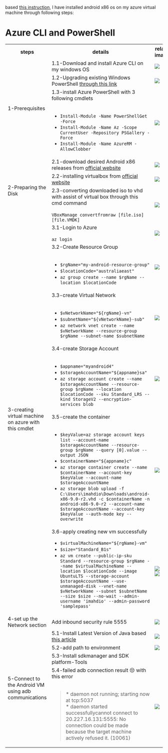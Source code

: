 based [this instruction](https://mahsa-hanifi.medium.com/running-android-inside-azure-68977c687ff5), I have installed android x86 os on my azure virtual machine through following steps:

# Azure CLI and PowerShell

<table>
    <tr><th>steps</th><th>details</th><th>related images</th>
    </tr>
    <tr><td rowspan=3>1-Prerequisites</td><td>1.1-Download and install Azure CLI on my windows OS</td><td><img src="https://user-images.githubusercontent.com/64577273/166830855-65ff691c-d7b2-4e51-8997-525f408a5398.png"></td>
    </tr>
    <tr><td>1.2-Upgrading existing Windows PowerShell <a href="https://github.com/PowerShell/PowerShell/releases/tag/v7.2.3">through this link</a></td><td><img src="https://user-images.githubusercontent.com/64577273/166832781-31d2726a-15e2-4a22-84a8-0df6fbfcb75e.png"></td>
    </tr>
    <tr><td>1.3-install Azure PowerShell with 3 following cmdlets<br><br><ul><li><code>Install-Module -Name PowerShellGet -Force</code></li><li><code>Install-Module -Name Az -Scope CurrentUser -Repository PSGallery -Force</code></li><li><code>Install-Module -Name AzureRM -AllowClobber</code></li></ul></td><td><img src="https://user-images.githubusercontent.com/64577273/166837597-d9a4914c-5939-441e-973c-6dca1fca86a6.png"></td>
    </tr>
    <tr><td rowspan=3>2-Preparing the Disk</td><td>2.1-download desired Android x86 releases from <a href="https://www.android-x86.org/download">official website</a></td><td><img src="https://user-images.githubusercontent.com/64577273/166838259-fdedfd53-b76c-4268-9454-7e5dbd163507.png"></td>
    </tr>
    <td>2.2-installing virtualbox from <a href="https://www.virtualbox.org/wiki/Downloads">official website</a></td><td><img src="https://user-images.githubusercontent.com/64577273/166837449-42bb0193-a07f-406f-a683-cc77a0a66d41.png"></td>
    </tr>
    <tr><td>2.3-converting downloaded iso to vhd with assist of virtual box through this cmd command<br><br><code>VBoxManage convertfromraw [file.iso] [file.VMDK] </code></td><td><img src="https://user-images.githubusercontent.com/64577273/166838880-d69b34f5-ddcf-49e7-b880-ccd954026e59.png"></td>
    </tr>
    <tr><td rowspan=6>3-creating virtual machine on azure with this cmdlet</td><td>3.1-Login to Azure<br><br><code>az login</code></td><td><img src="https://user-images.githubusercontent.com/64577273/166868531-521259ed-e9c6-4265-a7d2-2dcdae6081d9.png"></td>
    </tr>
    <tr><td>3.2-Create Resource Group<br><br><ul><li><code>$rgName="my-android-resource-group"</code></li><li><code>$locationCode="australiaeast"</code></li><li><code>az group create --name $rgName --location $locationCode</code></li></ul></td><td><img src="https://user-images.githubusercontent.com/64577273/166869289-4dcbef05-c4c2-441d-a2ae-c830b4becb60.png"></td>
    </tr>
    <tr><td>3.3-create Virtual Network<br><br><ul><li><code>$vNetworkName="${rgName}-vn"</code></li><li><code>$subnetName="${vNetworkName}-sub"</code></li><li><code>az network vnet create --name $vNetworkName --resource-group $rgName --subnet-name $subnetName</code></li></ul></td><td><img src="https://user-images.githubusercontent.com/64577273/166869807-bf1642c8-cdfe-463c-8059-bb9ad6ec3f7f.png"></td>
    </tr>
    <tr><td>3.4-create Storage Account<br><br><ul><li><code>$appname="myandroid4"</code></li><li><code>$storageAccountName="${appname}sa"</code></li><li><code>az storage account create --name $storageAccountName --resource-group $rgName --location $locationCode --sku Standard_LRS --kind StorageV2 --encryption-services blob</code></li></ul></td><td><img src="https://user-images.githubusercontent.com/64577273/166871671-cbbf39f5-b39a-4998-b077-ea7d17295b4f.png"></td>
    </tr>
    <tr><td>3.5-create the container<br><br><ul><li><code>$keyValue=az storage account keys list --account-name $storageAccountName --resource-group $rgName --query [0].value --output JSON</code></li><li><code>$containerName="${appname}c"</code></li><li><code>az storage container create --name $containerName --account-key $keyValue --account-name $storageAccountName</code></li><li><code>az storage blob upload -f C:\Users\imahdio\Downloads\android-x86-9.0-r2.vhd -c $containerName -n android-x86-9.0-r2 --account-name $storageAccountName --account-key $keyValue --auth-mode key --overwrite</code></li></td><td><img src="https://user-images.githubusercontent.com/64577273/166876960-27744a7c-f9ef-4dd9-8823-06dc4748e09f.png"></td>
    </tr>
    <tr><td>3.6-apply creating new vm successfully<ul><li><code>$virtualMachineName="${rgName}-vm"</code></li><li><code>$size="Standard_B1s"</code></li><li><code>az vm create --public-ip-sku Standard --resource-group $rgName --name $virtualMachineName --location $locationCode --image UbuntuLTS --storage-account $storageAccountName --use-unmanaged-disk --vnet-name $vNetworkName --subnet $subnetName --size $size --no-wait --admin-username 'imahdio' --admin-password 'samplepass'</code></li></ul></td><td><img src="https://user-images.githubusercontent.com/64577273/166887826-f543ef0a-e4da-4b83-a350-5f33ebaeaf56.png"><br><img src="https://user-images.githubusercontent.com/64577273/166888080-a5ec9a9b-ae4b-4d94-b8b6-1527bc351c96.png"></td>
    </tr>
    <tr><td>4-set up the Network section</td><td>Add inbound security rule 5555</td><td><img src="https://user-images.githubusercontent.com/64577273/166890947-6a71f2fe-3165-4450-a00f-b51787a900fd.png"></td>
    </tr>
    <tr><td rowspan=4>5-Connect to the Android VM using adb communications</td><td>5.1-Install Latest Version of Java based <a href="https://www.maketecheasier.com/install-android-sdk-in-windows">this article</a></td><td><img src="https://user-images.githubusercontent.com/64577273/166892946-f92fa311-d0be-4acc-b293-ab7d46d65c79.png"></td>
    </tr>
    <tr><td>5.2-add path to environment</td><td><img src="https://user-images.githubusercontent.com/64577273/166894557-5b5d761b-65b0-49ff-88f3-2a8809f26181.png"></td>
    </tr>
    <tr><td>5.3-Install sdkmanager and SDK platform-Tools</td><td></td>
    </tr>
    <tr><td>5.4-failed adb connection result 😒 with this error<br><br><blockquote>* daemon not running; starting now at tcp:5037<br>* daemon started successfullycannot connect to 20.227.16.131:5555: No connection could be made because the target machine actively refused it. (10061)</blockquote></td><td><img src="https://user-images.githubusercontent.com/64577273/166897296-6856edd6-18fe-4377-9deb-b82fd5ba995a.png"></td>
    </tr>
</table>